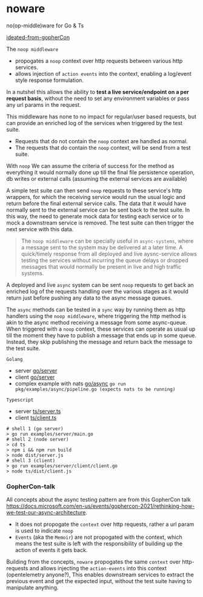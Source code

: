 # noware
no(op-middle)ware for Go &amp; Ts


[ideated-from-gopherCon](#GopherCon-talk)

The `noop middleware`
- propogates a `noop` context over http requests between various http services.
- allows injection of `action events` into the context, enabling a log/event style response formulation.

In a nutshel this allows the ability to **test a live service/endpoint on a per request basis**, without the need to set any environment variables
or pass any url params in the request.

This middleware has none to no impact for regular/user based requests, but can provide an enriched log of the services when triggered by the test suite.

- Requests that do not contain the `noop` context are handled as normal.
- The requests that do contain the `noop` context, will be send from a test suite.

With `noop` We can assume the criteria of success for the method as everything it would normally done up till the final file persistence operation, db writes or external calls (assuming the external services are available)

A simple test suite can then send `noop` requests to these service's http wrappers, for which the receiving service would run the usual logic and return before the final external service calls. The data that it would have normally sent to the external service can be sent back to the test suite. In this way, the need to generate mock data for testing each service or to mock a downstream service is removed. The test suite can then trigger the next service with this data.

> The `noop middleware` can be specially useful in `async-systems`, where a message sent to the system may be delivered at a later time. A quick/timely response from all deployed and live aysnc-service allows testing the services without incurring the queue delays or dropped messages that would normally be present in live and high traffic systems. 

A deployed and live `async` system can be sent `noop` requests to get back an enriched log of the requests handling over the various stages as it would return just before pushing any data to the async message queues.

The `async` methods can be tested in a `sync` way by running them as http handlers using the `noop middleware`,
where triggering the http method is akin to the async method receiving a message from some async-queue.
When triggered with a `noop` context, these services can operate as usual up till the moment they have to publish a message that ends up in some queue.
Instead, they skip publishing the message and return back the message to the test suite. 

`Golang` 
- server [go/server](https://github.com/Ishan27g/noware/tree/main/pkg/examples/server/main.go)
- client [go/server](https://github.com/Ishan27g/noware/tree/main/pkg/examples/server/client/client.go)
- complex example with nats [go/async](https://github.com/Ishan27g/noware/tree/main/pkg/examples/async/pipeline.go) `go run pkg/examples/async/pipeline.go (expects nats to be running)`

`Typescript`
- server [ts/server.ts](https://github.com/Ishan27g/noware/tree/main/ts/server.ts)
- client [ts/client.ts](https://github.com/Ishan27g/noware/tree/main/ts/client.ts)

```shell
# shell 1 (go server)
> go run examples/server/main.go
# shell 2 (node server)
> cd ts
> npm i && npm run build
> node dist/server.js
# shell 3 (client)
> go run examples/server/client/client.go
> node ts/dist/client.js
```
### GopherCon-talk
All concepts about the async testing pattern are from this GopherCon talk https://docs.microsoft.com/en-us/events/gophercon-2021/rethinking-how-we-test-our-async-architecture.

- It does not propogate the `context` over http requests, rather a url param is used to indicate `noop`
- `Events` (aka the `Memoir`) are not propogated with the context, which means the test suite is left with the responsibility of building up the action of events it gets back.

Building from the concepts, `noware` propogates the same `context` over http-requests and allows injecting the `action-events` into this context (opentelemetry anyone?), This enables downstream services to extract the previous event and get the expected input, without the test suite having to manipulate anything.
